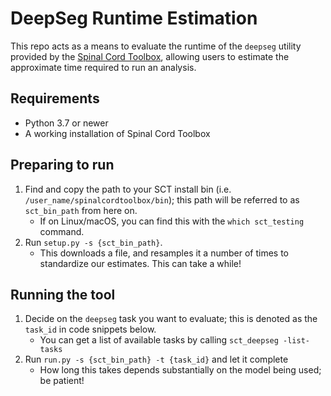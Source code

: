 # DeepSeg Runtime Estimation

This repo acts as a means to evaluate the runtime of the `deepseg` utility provided by the [Spinal Cord Toolbox](https://spinalcordtoolbox.com/stable/index.html), allowing users to estimate the approximate time required to run an analysis.

## Requirements

* Python 3.7 or newer
* A working installation of Spinal Cord Toolbox

## Preparing to run

1. Find and copy the path to your SCT install bin (i.e. `/user_name/spinalcordtoolbox/bin`); this path will be referred to as `sct_bin_path` from here on.
   * If on Linux/macOS, you can find this with the `which sct_testing` command.
1. Run `setup.py -s {sct_bin_path}`.
   * This downloads a file, and resamples it a number of times to standardize our estimates. This can take a while!

## Running the tool

1. Decide on the `deepseg` task you want to evaluate; this is denoted as the `task_id` in code snippets below.
   * You can get a list of available tasks by calling `sct_deepseg -list-tasks`
1. Run `run.py -s {sct_bin_path} -t {task_id}` and let it complete
   * How long this takes depends substantially on the model being used; be patient!

